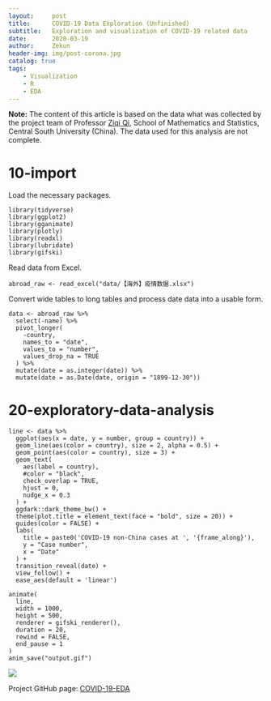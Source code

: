 ```yaml
---
layout:     post
title:      COVID-19 Data Exploration (Unfinished)
subtitle:   Exploration and visualization of COVID-19 related data
date:       2020-03-19
author:     Zekun
header-img: img/post-corona.jpg
catalog: true
tags:
    - Visualization
    - R
    - EDA
---
```


**Note:** The content of this article is based on the data what was collected by the project team of Professor [Ziqi Qi](http://math.csu.edu.cn/info/1316/1554.htm), School of Mathematics and Statistics, Central South University (China). The data used for this analysis are not complete.

# 10-import

Load the necessary packages.

```{r}
library(tidyverse)
library(ggplot2)
library(gganimate)
library(plotly)
library(readxl)
library(lubridate)
library(gifski)
```
Read data from Excel.

```{r}
abroad_raw <- read_excel("data/【海外】疫情数据.xlsx")
```

Convert wide tables to long tables and process date data into a usable form.

```{r}
data <- abroad_raw %>%
  select(-name) %>%
  pivot_longer(
    -country,
    names_to = "date",
    values_to = "number",
    values_drop_na = TRUE
  ) %>%
  mutate(date = as.integer(date)) %>%
  mutate(date = as.Date(date, origin = "1899-12-30"))

```


# 20-exploratory-data-analysis

```{r}
line <- data %>%
  ggplot(aes(x = date, y = number, group = country)) +
  geom_line(aes(color = country), size = 2, alpha = 0.5) +
  geom_point(aes(color = country), size = 3) +
  geom_text(
    aes(label = country),
    #color = "black",
    check_overlap = TRUE,
    hjust = 0,
    nudge_x = 0.3
  ) +
  ggdark::dark_theme_bw() +
  theme(plot.title = element_text(face = "bold", size = 20)) +
  guides(color = FALSE) +
  labs(
    title = paste0('COVID-19 non-China cases at ', '{frame_along}'),
    y = "Case number",
    x = "Date"
  ) +
  transition_reveal(date) +
  view_follow() +
  ease_aes(default = 'linear')

```

```{r}
animate(
  line,
  width = 1000,
  height = 500,
  renderer = gifski_renderer(),
  duration = 20,
  rewind = FALSE,
  end_pause = 1
)
anim_save("output.gif")
```

![](https://i.postimg.cc/ZYPryMhf/output.gif)


Project GitHub page: [COVID-19-EDA](https://github.com/waittim/COVID-19-EDA)
